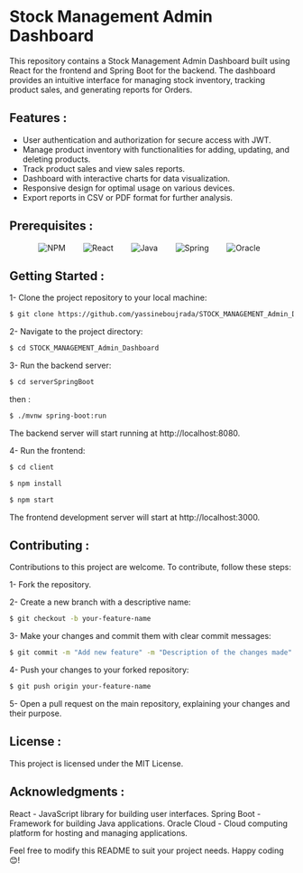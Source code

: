 # Stock Management Admin Dashboard

This repository contains a Stock Management Admin Dashboard built using React for the frontend and Spring Boot for the backend. The dashboard provides an intuitive interface for managing stock inventory, tracking product sales, and generating reports for Orders.

## Features :

- User authentication and authorization for secure access with JWT.
- Manage product inventory with functionalities for adding, updating, and deleting products.
- Track product sales and view sales reports.
- Dashboard with interactive charts for data visualization.
- Responsive design for optimal usage on various devices.
- Export reports in CSV or PDF format for further analysis.

## Prerequisites :
&nbsp;&nbsp;&nbsp;&nbsp;&nbsp;&nbsp;&nbsp;&nbsp;&nbsp;&nbsp;&nbsp;&nbsp;
![NPM](https://img.shields.io/badge/NPM-%23CB3837.svg?style=for-the-badge&logo=npm&logoColor=white)
&nbsp;&nbsp;&nbsp;&nbsp;&nbsp;&nbsp;
![React](https://img.shields.io/badge/react-%2320232a.svg?style=for-the-badge&logo=react&logoColor=%2361DAFB)
&nbsp;&nbsp;&nbsp;&nbsp;&nbsp;&nbsp;
![Java](https://img.shields.io/badge/java-%23ED8B00.svg?style=for-the-badge&logo=openjdk&logoColor=white)
&nbsp;&nbsp;&nbsp;&nbsp;&nbsp;&nbsp;
![Spring](https://img.shields.io/badge/spring-%236DB33F.svg?style=for-the-badge&logo=spring&logoColor=white)
&nbsp;&nbsp;&nbsp;&nbsp;&nbsp;&nbsp;
![Oracle](https://img.shields.io/badge/Oracle-F80000?style=for-the-badge&logo=oracle&logoColor=white)


## Getting Started :

1- Clone the project repository to your local machine:

```sh
$ git clone https://github.com/yassineboujrada/STOCK_MANAGEMENT_Admin_Dashboard.git
```

2- Navigate to the project directory:

```sh
$ cd STOCK_MANAGEMENT_Admin_Dashboard
```

3- Run the backend server:

```sh
$ cd serverSpringBoot
```
then :

```sh
$ ./mvnw spring-boot:run
```
The backend server will start running at http://localhost:8080.

4- Run the frontend:

```sh
$ cd client
```

```sh
$ npm install
```

```sh
$ npm start
```
The frontend development server will start at http://localhost:3000.

## Contributing :

Contributions to this project are welcome. To contribute, follow these steps:

1- Fork the repository.

2- Create a new branch with a descriptive name:
```sh
$ git checkout -b your-feature-name
```

3- Make your changes and commit them with clear commit messages:
```sh
$ git commit -m "Add new feature" -m "Description of the changes made"
```

4- Push your changes to your forked repository:
```sh
$ git push origin your-feature-name
```

5- Open a pull request on the main repository, explaining your changes and their purpose.

## License :

This project is licensed under the MIT License.

## Acknowledgments :

React - JavaScript library for building user interfaces.
Spring Boot - Framework for building Java applications.
Oracle Cloud - Cloud computing platform for hosting and managing applications.

Feel free to modify this README to suit your project needs. Happy coding 😊!
